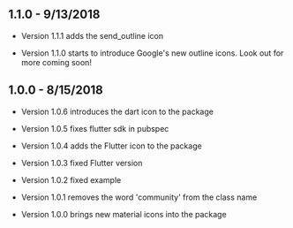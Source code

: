 ## 1.1.0 - 9/13/2018
* Version 1.1.1 adds the send_outline icon

* Version 1.1.0 starts to introduce Google's new outline icons. Look out for more coming soon!

## 1.0.0 - 8/15/2018

* Version 1.0.6 introduces the dart icon to the package

* Version 1.0.5 fixes flutter sdk in pubspec

* Version 1.0.4 adds the Flutter icon to the package

* Version 1.0.3 fixed Flutter version

* Version 1.0.2 fixed example

* Version 1.0.1 removes the word 'community' from the class name

* Version 1.0.0 brings new material icons into the package